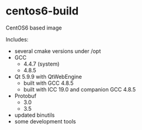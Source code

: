 # centos6-build
CentOS6 based image

Includes:
- several cmake versions under /opt
- GCC
  - 4.4.7 (system)
  - 4.8.5
- Qt 5.9.9 with QtWebEngine
  - built with GCC 4.8.5
  - built with ICC 19.0 and companion GCC 4.8.5
- Protobuf
  - 3.0
  - 3.5
- updated binutils
- some development tools

